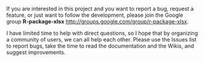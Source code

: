 If you are interested in this project and you want to report a bug,
request a feature, or just want to follow the development, please join
the Google group **R-package-xlsx**
http://groups.google.com/group/r-package-xlsx.

I have limited time to help with direct questions, so I hope that by
organizing a community of users, we can all help each other.  Please
use the Issues list to report bugs, take the time to read the
documentation and the Wikis, and suggest improvements.